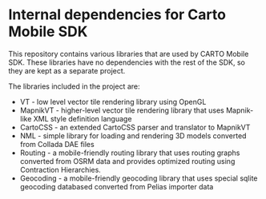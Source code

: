 # Internal dependencies for Carto Mobile SDK

This repository contains various libraries that are used by CARTO Mobile SDK.
These libraries have no dependencies with the rest of the SDK, so they
are kept as a separate project.

The libraries included in the project are:

* VT - low level vector tile rendering library using OpenGL
* MapnikVT - higher-level vector tile rendering library that uses Mapnik-like XML style definition language
* CartoCSS - an extended CartoCSS parser and translator to MapnikVT
* NML - simple library for loading and rendering 3D models converted from Collada DAE files
* Routing - a mobile-friendly routing library that uses routing graphs converted from OSRM data and provides optimized routing using Contraction Hierarchies.
* Geocoding - a mobile-friendly geocoding library that uses special sqlite geocoding databased converted from Pelias importer data
